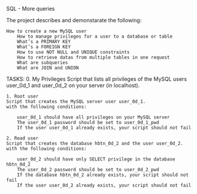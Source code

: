 SQL - More queries 

The project describes and demonstarate the following:
		
   	How to create a new MySQL user
    	How to manage privileges for a user to a database or table
    	What’s a PRIMARY KEY
    	What’s a FOREIGN KEY
    	How to use NOT NULL and UNIQUE constraints
    	How to retrieve datas from multiple tables in one request
    	What are subqueries
    	What are JOIN and UNION

TASKS:
	0. My Privileges
	Script that lists all privileges of the MySQL users user_0d_1 
	and user_0d_2 on your server (in localhost).

	1. Root user 
	Script that creates the MySQL server user user_0d_1.
	with the following conditions:

    	user_0d_1 should have all privileges on your MySQL server
    	The user_0d_1 password should be set to user_0d_1_pwd
    	If the user user_0d_1 already exists, your script should not fail

	2. Read user 
	Script that creates the database hbtn_0d_2 and the user user_0d_2.
	with the following conditions:

    	user_0d_2 should have only SELECT privilege in the database hbtn_0d_2
    	The user_0d_2 password should be set to user_0d_2_pwd
    	If the database hbtn_0d_2 already exists, your script should not fail
    	If the user user_0d_2 already exists, your script should not fail

